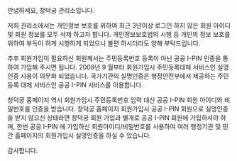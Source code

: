 안녕하세요, 창덕궁 관리소입니다.

저희 관리소에서는 개인정보 보호를 위하여 최근 3년이상 로그인 하지 않은 회원 아이디 및 회원 정보를 모두 삭제 하고자 합니다. 개인정보보호법의 시행 등 개인의 정보 보호를 위하여 부득이 하게 시행하게 되었으니 불편 하시더라도 양해 부탁드립니다.

추후 회원가입이 필요하신 회원께서는 주민등록번호 등록이 아닌 공공 I-PIN 인증을 통하여 가입해 주시면 됩니다. 2008년 9 월부터 회원가입시 주민등록대체 서비스인 실명인증 사용이 의무화 되었습니다. 국가기관의 실명인증은 행정안전부에서 제공하는 주민등록 대체 서비스인 공공 I-PIN 서비스를 이용합니다.

창덕궁 홈페이지 역시 회원가입시 주민등록번호 입력 대신 공공 I-PIN 회원 아이디와 비밀번호를 인증을 받습니다. 창덕궁 홈페이지 회원가입시 공공 I-PIN 회원으로 실명인증을 받지 않으신 상태라면 창덕궁 회원 가입과 별개로 공공 I-PIN 회원에 가입하셔야 하며, 한번 공공 I-PIN 에 가입하신 회원아이디/비밀번호를 사용하여 여러 행정기관 및 민간 홈페이지의 회원가입시 실명인증을 하실 수 있습니다.

감사합니다.
